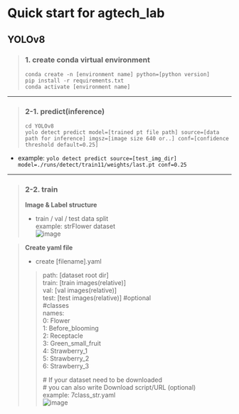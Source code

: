 # Quick start for agtech_lab


## YOLOv8
> ### 1. create **conda** virtual environment
> `conda create -n [environment name] python=[python version]` <br> 
> `pip install -r requirements.txt` <br>
> `conda activate [environment name]`

---
> ### 2-1. predict(inference)
> `cd YOLOv8` <br>
> `yolo detect predict model=[trained pt file path] source=[data path for inference] imgsz=[image size 640 or..] conf=[confidence threshold default=0.25] `

* example: `yolo detect predict source=[test_img_dir] model=./runs/detect/train11/weights/last.pt conf=0.25`
---
> ### 2-2. train
>
> **Image & Label structure**
> * train / val / test data split <br>
>  example: strFlower dataset <br>
> ![image](https://user-images.githubusercontent.com/74248395/218665696-bccca3c7-3c1e-4392-ab63-338fdc203901.png)

> **Create yaml file** <br>
> * create [filename].yaml <br>
> > path: [dataset root dir] <br>
> > train: [train images(relative)] <br>
> > val: [val images(relative)] <br>
> > test: [test images(relative)] #optional <br>
> > \#classes <br>
> > names: <br>
> >   0: Flower <br>
> >   1: Before_blooming <br>
> >   2: Receptacle <br>
> >   3: Green_small_fruit <br>
> >   4: Strawberry_1 <br>
> >   5: Strawberry_2 <br>
> >   6: Strawberry_3 <br>
> >   
> > \# If your dataset need to be downloaded <br>
> > \# you can also write Download script/URL (optional) <br>
> example: 7class_str.yaml <br> ![image](https://user-images.githubusercontent.com/74248395/218666223-27cc295a-12a4-44d4-a5c7-33491db0f57e.png)
>



 
